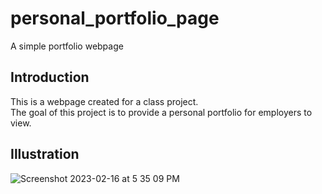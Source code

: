 # personal_portfolio_page
A simple portfolio webpage

## Introduction
This is a webpage created for a class project. <br>
The goal of this project is to provide a personal portfolio for employers to view.<br>

## Illustration
![Screenshot 2023-02-16 at 5 35 09 PM](https://user-images.githubusercontent.com/123340192/219560640-d37d6ebe-0529-49c8-baa0-e0d1587a57ff.png)
